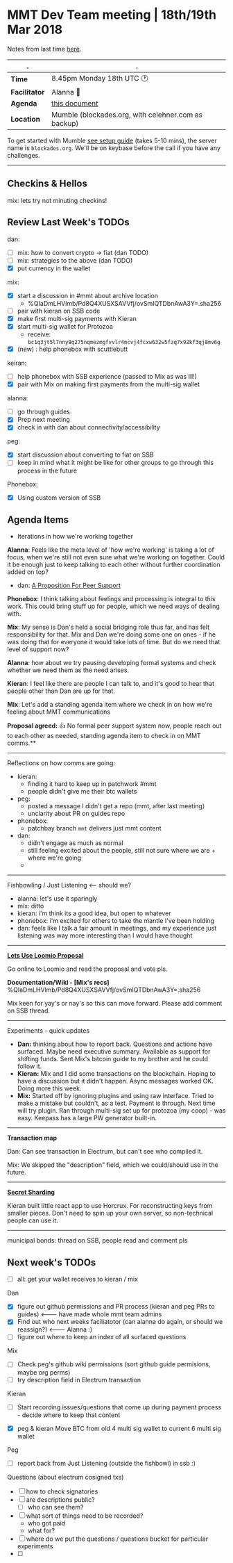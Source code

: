 # MMT Dev Team meeting | 18th/19th Mar 2018 

Notes from last time [here](https://hackmd.io/fo4NEeAdQvOWmHtfYmBaBQ).

. | .
---|---
**Time** | 8.45pm Monday 18th UTC :clock1: 
**Facilitator** | Alanna 🐌 
**Agenda** | [this document](https://hackmd.io/f4wRK4l0TA2m5MyUQruXrg)
**Location** | Mumble (blockades.org, with celehner.com as backup)

To get started with Mumble [see setup guide](https://hackmd.io/MwMw7CBMCG3AtAUxAEwBzwCxoKwCN49pEUkA2TSHFaMMFMgTiA==) (takes 5-10 mins), the server name is  `blockades.org`. We'll be on keybase before the call if you have any challenges.

---


## Checkins & Hellos

mix: lets try not minuting checkins!

   
## Review Last Week's TODOs

dan:
-  [ ] mix: how to convert crypto -> fiat (dan TODO)
-  [ ] mix: strategies to the above (dan TODO)
-  [x] put currency in the wallet

mix:
-  [x] start a discussion in #mmt about archive location
    -  %QIaDmLHVlmb/Pd8Q4XUSXSAVVfj/ovSmIQTDbnAwA3Y=.sha256
-  [ ] pair with kieran on SSB code
-  [x] make first multi-sig payments with Kieran
-  [x] start multi-sig wallet for Protozoa
    -  receive: `bc1q3jt5l7nny9q275nqmezmgfvvlr4mcvj4fcxw632w5fzq7x92kf3qj8mv6g` 
-  [x] (new) : help phonebox with scuttlebutt

keiran:
-  [ ] help phonebox with SSB experience (passed to Mix as was Ill!)
-  [x] pair with Mix on making first payments from the multi-sig wallet

alanna:
- [ ] go through guides
- [x] Prep next meeting
- [x] check in with dan about connectivity/accessibility 

peg:
- [x] start discussion about converting to fiat on SSB
- [ ] keep in mind what it might be like for other groups to go through this process in the future

Phonebox:
- [x] Using custom version of SSB


## Agenda Items

* Iterations in how we're working together



**Alanna**: Feels like the meta level of 'how we're working' is taking a lot of focus, when we're still not even sure what we're working on together. Could it be enough just to keep talking to each other without further coordination added on top?

* dan: [A Proposition For Peer Support](%Oqv5KTNo1vhPwGNC1sPSvXCc6XNawtbw+A88b5OtE0E=.sha256)

**Phonebox**: I think talking about feelings and processing is integral to this work. This could bring stuff up for people, which we need ways of dealing with.

**Mix**: My sense is Dan's held a social bridging role thus far, and has felt responsibility for that. Mix and Dan we're doing some one on ones - if he was doing that for everyone it would take lots of time. But do we need that level of support now?

**Alanna**: how about we try pausing developing formal systems and check whether we need them as the need arises.

**Kieran**: I feel like there are people I can talk to, and it's good to hear that people other than Dan are up for that.

**Mix**: Let's add a standing agenda item where we check in on how we're feeling about MMT communications

**Proposal agreed:** :+1: No formal peer support system now, people reach out to each other as needed, standing agenda item to check in on MMT comms.**

---

Reflections on how comms are going:
- kieran: 
  - finding it hard to keep up in patchwork #mmt
  - people didn't give me their btc wallets
- peg:
  - posted a message I didn't get a repo (mmt, after last meeting)
  - unclarity about PR on guides repo
- phonebox:
  - patchbay branch `mmt` delivers just mmt content 
- dan:
  - didn't engage as much as normal
  - still feeling excited about the people, still not sure where we are + where we're going
  - 

---

Fishbowling / Just Listening <-- should we?

- alanna: let's use it sparingly
- mix: ditto
- kieran: i'm think its a good idea, but open to whatever
- phonebox: i'm excited for others to take the mantle I've been holding
- dan: feels like I talk a fair amount in meetings, and my experience just listening was way more interesting than I would have thought



---

**[Lets Use Loomio Proposal](https://www.loomio.org/p/D8MHbzq2/lets-use-loomio-for-making-decisions)**

Go online to Loomio and read the proposal and vote pls.
	
**Documentation/Wiki - [Mix's recs]**
%QIaDmLHVlmb/Pd8Q4XUSXSAVVfj/ovSmIQTDbnAwA3Y=.sha256

Mix keen for yay's or nay's so this can move forward. Please add comment on SSB thread.


---

Experiments - quick updates

* **Dan:** thinking about how to report back. Questions and actions have surfaced. Maybe need executive summary. Available as support for shifting funds. Sent Mix's bitcoin guide to my brother and he could follow it.
* **Kieran:** Mix and I did some transactions on the blockchain. Hoping to have a discussion but it didn't happen. Async messages worked OK. Doing more this week.
* **Mix:** Started off by ignoring plugins and using raw interface. Tried to make a mistake but couldn't, as a test. Payment is through. Next time will try plugin. Ran through multi-sig set up for protozoa (my coop) - was easy. Keepass has a large PW generator built-in.

---
**Transaction map**

Dan: Can see transaction in Electrum, but can't see who compiled it.

Mix: We skipped the "description" field, which we could/should use in the future.

---

**[Secret Sharding](https://github.com/KGibb8/truename-indexhtml)**

Kieran built little react app to use Horcrux. For reconstructing keys from smaller pieces. Don't need to spin up your own server, so non-technical people can use it.

---

municipal bonds: thread on SSB, people read and comment pls

## Next week's TODOs


* [ ] all: get your wallet receives to kieran / mix

Dan
- [x] figure out github permissions and PR process (kieran and peg PRs to guides) <--- have made whole mmt team admins
- [x] Find out who next weeks faciliatotor (can alanna do again, or should we reassign?) <--- Alanna :)
- [ ] figure out where to keep an index of all surfaced questions

Mix
- [ ] Check peg's github wiki permissions (sort github guide permisions, maybe org perms)
- [ ] try description field in Electrum transaction

Kieran
- [ ] Start recording issues/questions that come up during payment process - decide where to keep that content
* [x] peg & kieran Move BTC from old 4 multi sig wallet to current 6 multi sig wallet 

Peg
- [ ] report back from Just Listening (outside the fishbowl) in ssb :)

Questions (about electrum cosigned txs)
- [ ] how to check signatories
- [ ] are descriptions public?
    - [ ] who can see them?
- [ ] what sort of things need to be recorded?
  - who got paid
  - what for?
- [ ] where do we put the questions / questions bucket for particular experiments
- [ ] 



